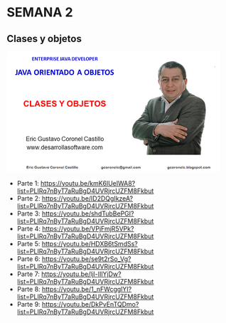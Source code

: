 
# SEMANA 2

## Clases y objetos

![CLASES Y OBJETOS](https://github.com/gcoronelc/UNI-FIIS-2023-2-SI302-W/blob/main/Semana02/img/clases_y_objetos.png)


- Parte 1: https://youtu.be/kmK6lUeIWA8?list=PLIRq7nByT7aRuBgD4UVRjrcUZFM8Fkbut
- Parte 2: https://youtu.be/ID2DQgIkzeA?list=PLIRq7nByT7aRuBgD4UVRjrcUZFM8Fkbut
- Parte 3: https://youtu.be/shdTubBePGI?list=PLIRq7nByT7aRuBgD4UVRjrcUZFM8Fkbut
- Parte 4: https://youtu.be/VPjFmjR5VPk?list=PLIRq7nByT7aRuBgD4UVRjrcUZFM8Fkbut
- Parte 5: https://youtu.be/HDXB6tSmdSs?list=PLIRq7nByT7aRuBgD4UVRjrcUZFM8Fkbut
- Parte 6: https://youtu.be/se9t2rSo_Vg?list=PLIRq7nByT7aRuBgD4UVRjrcUZFM8Fkbut
- Parte 7: https://youtu.be/ljl-IIlYjDw?list=PLIRq7nByT7aRuBgD4UVRjrcUZFM8Fkbut
- Parte 8: https://youtu.be/1_nFWcgglYI?list=PLIRq7nByT7aRuBgD4UVRjrcUZFM8Fkbut
- Parte 9: https://youtu.be/DkPvEnTQDmo?list=PLIRq7nByT7aRuBgD4UVRjrcUZFM8Fkbut

